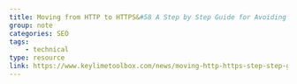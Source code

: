 ```yaml
---
title: Moving from HTTP to HTTPS&#58 A Step by Step Guide for Avoiding SEO Pitfalls
group: note
categories: SEO
tags:
    - technical
type: resource
link: https://www.keylimetoolbox.com/news/moving-http-https-step-step-guide-avoiding-seo-pitfalls-maximizing-google-organic-traffic/
---
```

